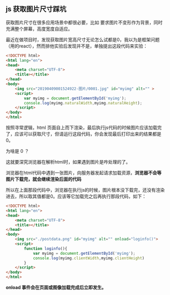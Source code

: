 ## js 获取图片尺寸踩坑

获取图片尺寸在很多应用场景中都很必要，比如 要求图片不变形作为背景，同时充满整个屏幕，高度宽度自适应。

最近在做项目时，发现获取图片宽高尺寸无论怎么试都是0，我以为是框架问题（用的react），然而排他实验后发现并不是，单独提出这段代码来实验：

``` html
<!DOCTYPE html>
<html lang="en">
<head>
    <meta charset="UTF-8">
    <title></title>
</head>
<body>
    <img src="20190409001524922-图片/0001.jpg" id="myimg" alt="" >
    <script>
        var myimg = document.getElementById('myimg');
        console.log(myimg.naturalWidth,myimg.naturalHeight);
    </script>
</body>
</html>
```
按照寻常逻辑，html 页面自上而下渲染，最后执行js代码的时候图片应该加载完了，应该可以获取尺寸，但请运行这段代码，你会发现最后打印出来的结果都是0。

为啥是 0 ？

这就要深究浏览器在解析html时，如果遇到图片是咋处理的了。

浏览器在html代码中遇到一张图片，向服务器发起请求加载资源，**浏览器不会等图片下载完，就会继续渲染后面的代码**

所以在上面那段代码中，浏览器在执行js的时候，图片根本没下载完，还没有渲染进去，所以取其值都是0。应该等它加载完之后再执行那段代码，如下：
``` html
<!DOCTYPE html>
<html lang="en">
<head>
    <meta charset="UTF-8">
    <title></title>
</head>
<body>
    <img src="./postdata.png" id="myimg" alt="" onload="loginfo()">
    <script>
        function loginfo(){
            var myimg = document.getElementById('myimg');
            console.log(myimg.clientWidth,myimg.clientHeight)
        }
    </script>
</body>
</html>
```
**onload 事件会在页面或图像加载完成后立即发生。**


